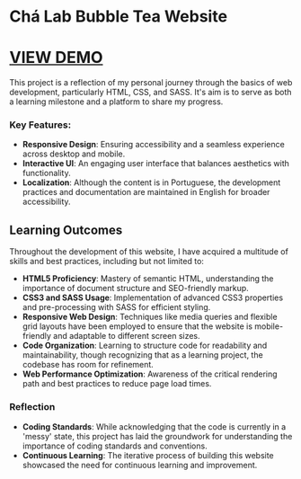 # Chá Lab Bubble Tea Website

# [VIEW DEMO](https://alrodriguesdev.github.io/bubbletea/)


This project is a reflection of my personal journey through the basics of web development, particularly HTML, CSS, and SASS. It's aim is to serve as both a learning milestone and a platform to share my progress.

### Key Features:

- **Responsive Design**: Ensuring accessibility and a seamless experience across desktop and mobile.
- **Interactive UI**: An engaging user interface that balances aesthetics with functionality.
- **Localization**: Although the content is in Portuguese, the development practices and documentation are maintained in English for broader accessibility.

## Learning Outcomes

Throughout the development of this website, I have acquired a multitude of skills and best practices, including but not limited to:

- **HTML5 Proficiency**: Mastery of semantic HTML, understanding the importance of document structure and SEO-friendly markup.
- **CSS3 and SASS Usage**: Implementation of advanced CSS3 properties and pre-processing with SASS for efficient styling.
- **Responsive Web Design**: Techniques like media queries and flexible grid layouts have been employed to ensure that the website is mobile-friendly and adaptable to different screen sizes.
- **Code Organization**: Learning to structure code for readability and maintainability, though recognizing that as a learning project, the codebase has room for refinement.
- **Web Performance Optimization**: Awareness of the critical rendering path and best practices to reduce page load times.

### Reflection

- **Coding Standards**: While acknowledging that the code is currently in a 'messy' state, this project has laid the groundwork for understanding the importance of coding standards and conventions.
- **Continuous Learning**: The iterative process of building this website showcased the need for continuous learning and improvement.
  
